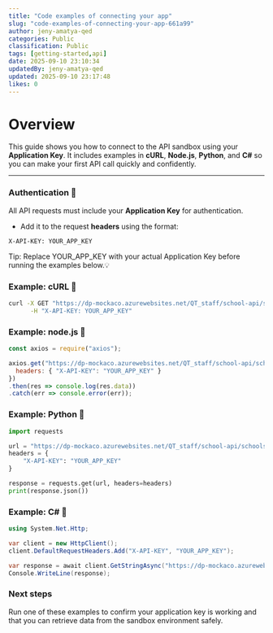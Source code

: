```yaml
---
title: "Code examples of connecting your app"
slug: "code-examples-of-connecting-your-app-661a99"
author: jeny-amatya-qed
categories: Public
classification: Public
tags: [getting-started,api]
date: 2025-09-10 23:10:34 
updatedBy: jeny-amatya-qed
updated: 2025-09-10 23:17:48 
likes: 0
---
```


# Overview  
This guide shows you how to connect to the API sandbox using your **Application Key**. It includes examples in **cURL**, **Node.js**, **Python**, and **C#** so you can make your first API call quickly and confidently.

---

###  Authentication  🔑
All API requests must include your **Application Key** for authentication.
- Add it to the request **headers** using the format: 

```http
X-API-KEY: YOUR_APP_KEY
```
 Tip: Replace YOUR_APP_KEY with your actual Application Key before running the examples below.💡

### Example: cURL 📌
```bash
curl -X GET "https://dp-mockaco.azurewebsites.net/QT_staff/school-api/schools/111/staff?centreCode =1245" \
      -H "X-API-KEY: YOUR_APP_KEY"

```

### Example: node.js 📌
```javascript
const axios = require("axios");

axios.get("https://dp-mockaco.azurewebsites.net/QT_staff/school-api/schools/111/staff?centreCode =1245", {
  headers: { "X-API-KEY": "YOUR_APP_KEY" }
})
.then(res => console.log(res.data))
.catch(err => console.error(err));
```

### Example: Python 📌
```python
import requests

url = "https://dp-mockaco.azurewebsites.net/QT_staff/school-api/schools/111/staff?centreCode =1245"
headers = {
    "X-API-KEY": "YOUR_APP_KEY"
}

response = requests.get(url, headers=headers)
print(response.json())
```

### Example: C# 📌
```csharp
using System.Net.Http;

var client = new HttpClient();
client.DefaultRequestHeaders.Add("X-API-KEY", "YOUR_APP_KEY");

var response = await client.GetStringAsync("https://dp-mockaco.azurewebsites.net/QT_staff/school-api/schools/111/staff?centreCode =1245");
Console.WriteLine(response);
```

### Next steps
Run one of these examples to confirm your application key is working and that you can retrieve data from the sandbox environment safely.